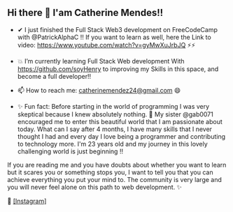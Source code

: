 ## Hi there 👋 I'am Catherine Mendes!!

- ✔ I just finished the Full Stack Web3 development on FreeCodeCamp with @PatrickAlphaC !! If you want to learn as well, here the Link to video: https://www.youtube.com/watch?v=gyMwXuJrbJQ ⚡⚡

- 💥 I’m currently learning Full Stack Web development With https://github.com/soyHenry to improving my Skills in this space, and become a full developer!! 

- 📫 How to reach me: catherinemendez24@gmail.com 😄

- ✨ Fun fact: Before starting in the world of programming I was very skeptical because I knew absolutely nothing. 👯 My sister @gab0071 encouraged me to enter this beautiful world that I am passionate about today. What can I say after 4 months, I have many skills that I never thought I had and every day I love being a programmer and contributing to technology more. I'm 23 years old and my journey in this lovely challenging world is just beginning !!

If you are reading me and you have doubts about whether you want to learn but it scares you or something stops you, I want to tell you that you can achieve everything you put your mind to. The community is very large and you will never feel alone on this path to web development. ✨

📸 [[Instagram]](https://instagram.com/catellatech)


<!--
**catherinee24/catherinee24** is a ✨ _special_ ✨ repository because its `README.md` (this file) appears on your GitHub profile.

Here are some ideas to get you started:

- 🔭 I’m currently working on ...
- 🌱 I’m currently learning ...
- 👯 I’m looking to collaborate on ...
- 🤔 I’m looking for help with ...
- 💬 Ask me about ...
- 📫 How to reach me: ...
- 😄 Pronouns: ...
- ⚡ Fun fact: ...
-->
